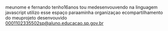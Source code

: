 meunome e fernando tenho16anos tou medesenvouvendo na linguagem  javascript utilizo esse espaço paraaminha organizaçao ecompartilhamento do meuprojeto desenvouvido
0001102335502sp@aluno.educacao.sp.gov.br




